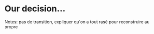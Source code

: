 
<!-- .slide: data-background="./assets/images/gene-gallin-E6KM98Q_d4o-unsplash.jpg" class="transition" -->

# Our decision...

Notes: pas de transition, expliquer qu'on a tout rasé pour reconstruire au propre
